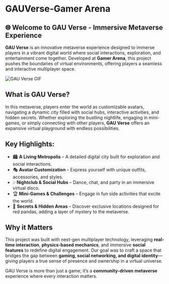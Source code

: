 # GAUVerse-Gamer Arena

## 🌐 Welcome to GAU Verse - Immersive Metaverse Experience

**GAU Verse** is an innovative metaverse experience designed to immerse players in a vibrant digital world where social interactions, exploration, and entertainment come together. Developed at **Gamer Arena**, this project pushes the boundaries of virtual environments, offering players a seamless and interactive multiplayer space.

![GAU Verse GIF]([https://github.com/user-attachments/assets/62f0bf93-33e8-4210-9515-5db4dc26c3b3](https://youtu.be/8TXUiiUOm58))

## What is GAU Verse?

In this metaverse, players enter the world as customizable avatars, navigating a dynamic city filled with social hubs, interactive activities, and hidden secrets. Whether exploring the bustling nightlife, engaging in mini-games, or simply connecting with other players, **GAU Verse** offers an expansive virtual playground with endless possibilities.

## Key Highlights:
- 🏙️ **A Living Metropolis** – A detailed digital city built for exploration and social interactions.
- 🎭 **Avatar Customization** – Express yourself with unique outfits, accessories, and styles.
- 🎶 **Nightclub & Social Hubs** – Dance, chat, and party in an immersive virtual disco.
- 🏆 **Mini-Games & Challenges** – Engage in fun side activities that excite the world.
- 🔮 **Secrets & Hidden Areas** – Discover exclusive locations designed for red pandas, adding a layer of mystery to the metaverse.

## Why it Matters

This project was built with next-gen multiplayer technology, leveraging **real-time interaction**, **physics-based mechanics**, and immersive **social features** to redefine digital engagement. Our goal was to craft a space that bridges the gap between **gaming, social networking, and digital identity**—giving players a true sense of presence and ownership in a virtual universe.

GAU Verse is more than just a game; it’s a **community-driven metaverse** experience where every interaction matters.
